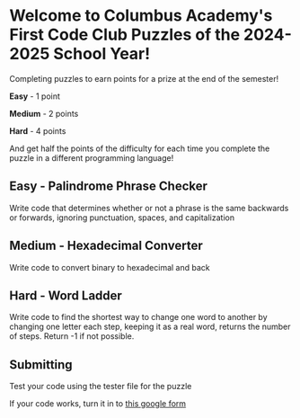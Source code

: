# Welcome to Columbus Academy's First Code Club Puzzles of the 2024-2025 School Year!
Completing puzzles to earn points for a prize at the end of the semester!

**Easy** - 1 point

**Medium** - 2 points

**Hard** - 4 points

And get half the points of the difficulty for each time you complete the puzzle in a different programming language!
## Easy - Palindrome Phrase Checker
Write code that determines whether or not a phrase is the same backwards or forwards, ignoring punctuation, spaces, and capitalization
## Medium - Hexadecimal Converter
Write code to convert binary to hexadecimal and back
## Hard - Word Ladder
Write code to find the shortest way to change one word to another by changing one letter each step, keeping it as a real word, returns the number of steps. Return -1 if not possible.
## Submitting
Test your code using the tester file for the puzzle

If your code works, turn it in to [this google form](https://docs.google.com/forms/d/e/1FAIpQLSdgxFJlSLvqHwFpIXU33WUB2Noz3a-a0oFaX46XV62n44-3Gg/viewform?usp=sf_link)
